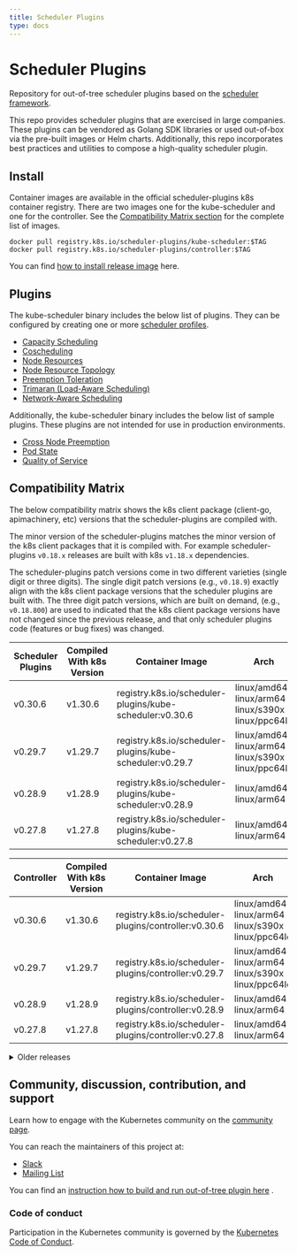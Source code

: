 ```yaml
---
title: Scheduler Plugins
type: docs
---
```


# Scheduler Plugins

Repository for out-of-tree scheduler plugins based on the [scheduler framework](https://kubernetes.io/docs/concepts/scheduling-eviction/scheduling-framework/).

This repo provides scheduler plugins that are exercised in large companies.
These plugins can be vendored as Golang SDK libraries or used out-of-box via the pre-built images or Helm charts.
Additionally, this repo incorporates best practices and utilities to compose a high-quality scheduler plugin.

## Install

Container images are available in the official scheduler-plugins k8s container registry. There are two images one
for the kube-scheduler and one for the controller. See the [Compatibility Matrix section](#compatibility-matrix)
for the complete list of images.

```shell
docker pull registry.k8s.io/scheduler-plugins/kube-scheduler:$TAG
docker pull registry.k8s.io/scheduler-plugins/controller:$TAG
```

You can find [how to install release image](docs/user-guide/installation.md) here.

## Plugins

The kube-scheduler binary includes the below list of plugins. They can be configured by creating one or more
[scheduler profiles](https://kubernetes.io/docs/reference/scheduling/config/#multiple-profiles).

* [Capacity Scheduling](docs/plugins/capacity-scheduling.md)
* [Coscheduling](docs/plugins/coscheduling.md)
* [Node Resources](docs/plugins/noderesources.md)
* [Node Resource Topology](docs/plugins/noderesourcetopology.md)
* [Preemption Toleration](docs/plugins/preemptiontoleration.md)
* [Trimaran (Load-Aware Scheduling)](docs/plugins/trimaran.md)
* [Network-Aware Scheduling](docs/plugins/networkaware.md)

Additionally, the kube-scheduler binary includes the below list of sample plugins. These plugins are not intended for use in production
environments.

* [Cross Node Preemption](docs/plugins/crossnodepreemption.md)
* [Pod State](docs/plugins/podstate.md)
* [Quality of Service](docs/plugins/qos.md)

## Compatibility Matrix

The below compatibility matrix shows the k8s client package (client-go, apimachinery, etc) versions
that the scheduler-plugins are compiled with.

The minor version of the scheduler-plugins matches the minor version of the k8s client packages that
it is compiled with. For example scheduler-plugins `v0.18.x` releases are built with k8s `v1.18.x`
dependencies.

The scheduler-plugins patch versions come in two different varieties (single digit or three digits).
The single digit patch versions (e.g., `v0.18.9`) exactly align with the k8s client package
versions that the scheduler plugins are built with. The three digit patch versions, which are built
on demand, (e.g., `v0.18.800`) are used to indicated that the k8s client package versions have not
changed since the previous release, and that only scheduler plugins code (features or bug fixes) was
changed.

| Scheduler Plugins | Compiled With k8s Version | Container Image                                          | Arch                                                       |
|-------------------|---------------------------|----------------------------------------------------------|------------------------------------------------------------|
| v0.30.6           | v1.30.6                   | registry.k8s.io/scheduler-plugins/kube-scheduler:v0.30.6 | linux/amd64<br>linux/arm64<br>linux/s390x<br>linux/ppc64le |
| v0.29.7           | v1.29.7                   | registry.k8s.io/scheduler-plugins/kube-scheduler:v0.29.7 | linux/amd64<br>linux/arm64<br>linux/s390x<br>linux/ppc64le |
| v0.28.9           | v1.28.9                   | registry.k8s.io/scheduler-plugins/kube-scheduler:v0.28.9 | linux/amd64<br>linux/arm64                                 |
| v0.27.8           | v1.27.8                   | registry.k8s.io/scheduler-plugins/kube-scheduler:v0.27.8 | linux/amd64<br>linux/arm64                                 |

| Controller | Compiled With k8s Version | Container Image                                      | Arch                                                       |
|------------|---------------------------|------------------------------------------------------|------------------------------------------------------------|
| v0.30.6    | v1.30.6                   | registry.k8s.io/scheduler-plugins/controller:v0.30.6 | linux/amd64<br>linux/arm64<br>linux/s390x<br>linux/ppc64le |
| v0.29.7    | v1.29.7                   | registry.k8s.io/scheduler-plugins/controller:v0.29.7 | linux/amd64<br>linux/arm64<br>linux/s390x<br>linux/ppc64le |
| v0.28.9    | v1.28.9                   | registry.k8s.io/scheduler-plugins/controller:v0.28.9 | linux/amd64<br>linux/arm64                                 |
| v0.27.8    | v1.27.8                   | registry.k8s.io/scheduler-plugins/controller:v0.27.8 | linux/amd64<br>linux/arm64                                 |

<details>
<summary>Older releases</summary>

| Scheduler Plugins | Compiled With k8s Version | Container Image                                           | Arch                       |
|-------------------|---------------------------|-----------------------------------------------------------|----------------------------|
| v0.26.7           | v1.26.7                   | registry.k8s.io/scheduler-plugins/kube-scheduler:v0.26.7  | linux/amd64<br>linux/arm64 |
| v0.25.12          | v1.25.12                  | registry.k8s.io/scheduler-plugins/kube-scheduler:v0.25.12 | linux/amd64<br>linux/arm64 |
| v0.24.9           | v1.24.9                   | registry.k8s.io/scheduler-plugins/kube-scheduler:v0.24.9  | linux/amd64<br>linux/arm64 |
| v0.23.10          | v1.23.10                  | registry.k8s.io/scheduler-plugins/kube-scheduler:v0.23.10 | linux/amd64<br>linux/arm64 |
| v0.22.6           | v1.22.6                   | registry.k8s.io/scheduler-plugins/kube-scheduler:v0.22.6  | linux/amd64<br>linux/arm64 |
| v0.21.6           | v1.21.6                   | registry.k8s.io/scheduler-plugins/kube-scheduler:v0.21.6  | linux/amd64<br>linux/arm64 |
| v0.20.10          | v1.20.10                  | registry.k8s.io/scheduler-plugins/kube-scheduler:v0.20.10 | linux/amd64<br>linux/arm64 |
| v0.19.9           | v1.19.9                   | registry.k8s.io/scheduler-plugins/kube-scheduler:v0.19.9  | linux/amd64<br>linux/arm64 |
| v0.19.8           | v1.19.8                   | registry.k8s.io/scheduler-plugins/kube-scheduler:v0.19.8  | linux/amd64<br>linux/arm64 |
| v0.18.9           | v1.18.9                   | registry.k8s.io/scheduler-plugins/kube-scheduler:v0.18.9  | linux/amd64                |

| Controller | Compiled With k8s Version | Container Image                                       | Arch                       |
|------------|---------------------------|-------------------------------------------------------|----------------------------|
| v0.26.7    | v1.26.7                   | registry.k8s.io/scheduler-plugins/controller:v0.26.7  | linux/amd64<br>linux/arm64 |
| v0.25.12   | v1.25.12                  | registry.k8s.io/scheduler-plugins/controller:v0.25.12 | linux/amd64<br>linux/arm64 |
| v0.24.9    | v1.24.9                   | registry.k8s.io/scheduler-plugins/controller:v0.24.9  | linux/amd64<br>linux/arm64 |
| v0.23.10   | v1.23.10                  | registry.k8s.io/scheduler-plugins/controller:v0.23.10 | linux/amd64<br>linux/arm64 |
| v0.22.6    | v1.22.6                   | registry.k8s.io/scheduler-plugins/controller:v0.22.6  | linux/amd64<br>linux/arm64 |
| v0.21.6    | v1.21.6                   | registry.k8s.io/scheduler-plugins/controller:v0.21.6  | linux/amd64<br>linux/arm64 |
| v0.20.10   | v1.20.10                  | registry.k8s.io/scheduler-plugins/controller:v0.20.10 | linux/amd64<br>linux/arm64 |
| v0.19.9    | v1.19.9                   | registry.k8s.io/scheduler-plugins/controller:v0.19.9  | linux/amd64<br>linux/arm64 |
| v0.19.8    | v1.19.8                   | registry.k8s.io/scheduler-plugins/controller:v0.19.8  | linux/amd64<br>linux/arm64 |

</details>

## Community, discussion, contribution, and support

Learn how to engage with the Kubernetes community on the [community page](http://kubernetes.io/community/).

You can reach the maintainers of this project at:

- [Slack](https://kubernetes.slack.com/messages/sig-scheduling)
- [Mailing List](https://groups.google.com/forum/#!forum/kubernetes-sig-scheduling)

You can find an [instruction how to build and run out-of-tree plugin here](docs/user-guide/develop.md) .

### Code of conduct

Participation in the Kubernetes community is governed by the [Kubernetes Code of Conduct](https://github.com/kubernetes-sigs/scheduler-plugins/tree/master/code-of-conduct.md).
